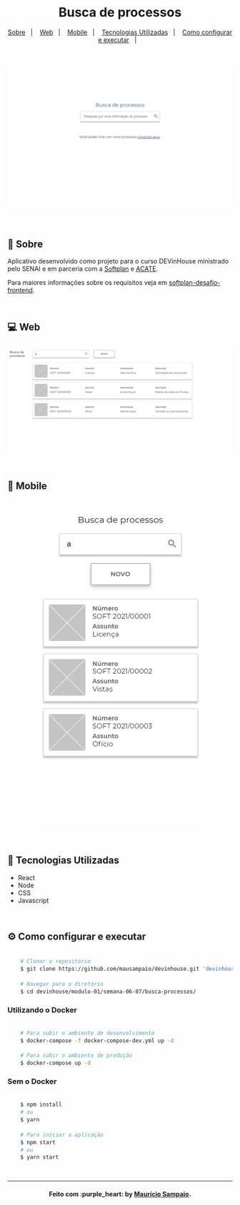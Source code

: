 <h1 align="center">
    Busca de processos
</h1>

<p align="center">
  <a href="#page_facing_up-sobre">Sobre</a>&nbsp;&nbsp;&nbsp;|&nbsp;&nbsp;&nbsp;
  <a href="#computer-web">Web</a>&nbsp;&nbsp;&nbsp;|&nbsp;&nbsp;&nbsp;
  <a href="#iphone-mobile">Mobile</a>&nbsp;&nbsp;&nbsp;|&nbsp;&nbsp;&nbsp;
  <a href="#rocket-tecnologias-utilizadas">Tecnologias Utilizadas</a>&nbsp;&nbsp;&nbsp;|&nbsp;&nbsp;&nbsp;
  <a href="#gear-como-configurar-e-executar">Como configurar e executar</a>&nbsp;&nbsp;&nbsp;|&nbsp;&nbsp;&nbsp;
</p>

<br/>

<h3 align="center">
  <img alt="busca_processos_cover" title="github_explorer" src=".github/capa.png" />
</h3>

<br/>


## :page_facing_up: Sobre

Aplicativo desenvolvido como projeto para o curso DEVinHouse ministrado pelo SENAI e em parceria com a <a href="https://www.softplan.com.br/">Softplan</a> e <a href="https://www.acate.com.br/">ACATE</a>. 

Para maiores informações sobre os requisitos veja em <a href="https://github.com/g-cpa-squad-produto/softplan-desafio-frontend">softplan-desafio-frontend</a>.

<br/>

## :computer: Web

<h3 align="center">
  <img alt="busca_processos_web" title="github_explorer" src=".github/web.png" />
</h3>

<br/>

## :iphone: Mobile

<h3 align="center">
  <img alt="busca_processos_mobile" title="github_explorer" src=".github/mobile.jpeg" />
</h3>

<br/>

## :rocket: Tecnologias Utilizadas

- React
- Node
- CSS
- Javascript

<br/>

## :gear: Como configurar e executar

```bash

    # Clonar o repositório
    $ git clone https://github.com/mausampaio/devinhouse.git 'devinhouse'

    # Navegar para o diretório
    $ cd devinhouse/modulo-01/semana-06-07/busca-processos/

```

### Utilizando o Docker

```bash

    # Para subir o ambiente de desenvolvimento
    $ docker-compose -f docker-compose-dev.yml up -d

    # Para subir o ambiente de produção
    $ docker-compose up -d

```

### Sem o Docker

```bash

    $ npm install
    # ou
    $ yarn

    # Para iniciar a aplicação
    $ npm start
    # ou
    $ yarn start

```

<br/>

---

<h4 align="center">
  Feito com :purple_heart: by <a href="https://www.linkedin.com/in/mausampaio/" target="_blank">Maurício Sampaio</a>.
</h4>